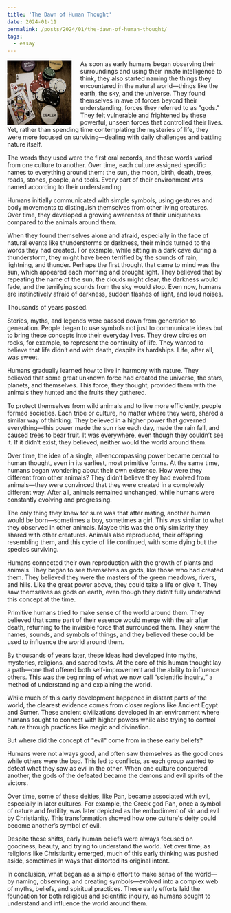 ```yaml
---
title: 'The Dawn of Human Thought'
date: 2024-01-11
permalink: /posts/2024/01/the-dawn-of-human-thought/
tags:
  - essay
---
```


<img width="150" alt="four leaf clover" src="/images/posts/a-fool-is-not-foolish-for-losing-something-valuable.png" style="float: left; margin-right: 20px;" /> As soon as early humans began observing their surroundings and using their innate intelligence to think, they also started naming the things they encountered in the natural world—things like the earth, the sky, and the universe. They found themselves in awe of forces beyond their understanding, forces they referred to as "gods." They felt vulnerable and frightened by these powerful, unseen forces that controlled their lives. Yet, rather than spending time contemplating the mysteries of life, they were more focused on surviving—dealing with daily challenges and battling nature itself.

The words they used were the first oral records, and these words varied from one culture to another. Over time, each culture assigned specific names to everything around them: the sun, the moon, birth, death, trees, roads, stones, people, and tools. Every part of their environment was named according to their understanding.

Humans initially communicated with simple symbols, using gestures and body movements to distinguish themselves from other living creatures. Over time, they developed a growing awareness of their uniqueness compared to the animals around them.

When they found themselves alone and afraid, especially in the face of natural events like thunderstorms or darkness, their minds turned to the words they had created. For example, while sitting in a dark cave during a thunderstorm, they might have been terrified by the sounds of rain, lightning, and thunder. Perhaps the first thought that came to mind was the sun, which appeared each morning and brought light. They believed that by repeating the name of the sun, the clouds might clear, the darkness would fade, and the terrifying sounds from the sky would stop. Even now, humans are instinctively afraid of darkness, sudden flashes of light, and loud noises.

Thousands of years passed.

Stories, myths, and legends were passed down from generation to generation. People began to use symbols not just to communicate ideas but to bring these concepts into their everyday lives. They drew circles on rocks, for example, to represent the continuity of life. They wanted to believe that life didn’t end with death, despite its hardships. Life, after all, was sweet.

Humans gradually learned how to live in harmony with nature. They believed that some great unknown force had created the universe, the stars, planets, and themselves. This force, they thought, provided them with the animals they hunted and the fruits they gathered.

To protect themselves from wild animals and to live more efficiently, people formed societies. Each tribe or culture, no matter where they were, shared a similar way of thinking. They believed in a higher power that governed everything—this power made the sun rise each day, made the rain fall, and caused trees to bear fruit. It was everywhere, even though they couldn’t see it. If it didn’t exist, they believed, neither would the world around them.

Over time, the idea of a single, all-encompassing power became central to human thought, even in its earliest, most primitive forms. At the same time, humans began wondering about their own existence. How were they different from other animals? They didn’t believe they had evolved from animals—they were convinced that they were created in a completely different way. After all, animals remained unchanged, while humans were constantly evolving and progressing.

The only thing they knew for sure was that after mating, another human would be born—sometimes a boy, sometimes a girl. This was similar to what they observed in other animals. Maybe this was the only similarity they shared with other creatures. Animals also reproduced, their offspring resembling them, and this cycle of life continued, with some dying but the species surviving.

Humans connected their own reproduction with the growth of plants and animals. They began to see themselves as gods, like those who had created them. They believed they were the masters of the green meadows, rivers, and hills. Like the great power above, they could take a life or give it. They saw themselves as gods on earth, even though they didn’t fully understand this concept at the time.

Primitive humans tried to make sense of the world around them. They believed that some part of their essence would merge with the air after death, returning to the invisible force that surrounded them. They knew the names, sounds, and symbols of things, and they believed these could be used to influence the world around them.

By thousands of years later, these ideas had developed into myths, mysteries, religions, and sacred texts. At the core of this human thought lay a path—one that offered both self-improvement and the ability to influence others. This was the beginning of what we now call “scientific inquiry,” a method of understanding and explaining the world.

While much of this early development happened in distant parts of the world, the clearest evidence comes from closer regions like Ancient Egypt and Sumer. These ancient civilizations developed in an environment where humans sought to connect with higher powers while also trying to control nature through practices like magic and divination.

But where did the concept of "evil" come from in these early beliefs?

Humans were not always good, and often saw themselves as the good ones while others were the bad. This led to conflicts, as each group wanted to defeat what they saw as evil in the other. When one culture conquered another, the gods of the defeated became the demons and evil spirits of the victors.

Over time, some of these deities, like Pan, became associated with evil, especially in later cultures. For example, the Greek god Pan, once a symbol of nature and fertility, was later depicted as the embodiment of sin and evil by Christianity. This transformation showed how one culture's deity could become another’s symbol of evil.

Despite these shifts, early human beliefs were always focused on goodness, beauty, and trying to understand the world. Yet over time, as religions like Christianity emerged, much of this early thinking was pushed aside, sometimes in ways that distorted its original intent.

In conclusion, what began as a simple effort to make sense of the world—by naming, observing, and creating symbols—evolved into a complex web of myths, beliefs, and spiritual practices. These early efforts laid the foundation for both religious and scientific inquiry, as humans sought to understand and influence the world around them.
